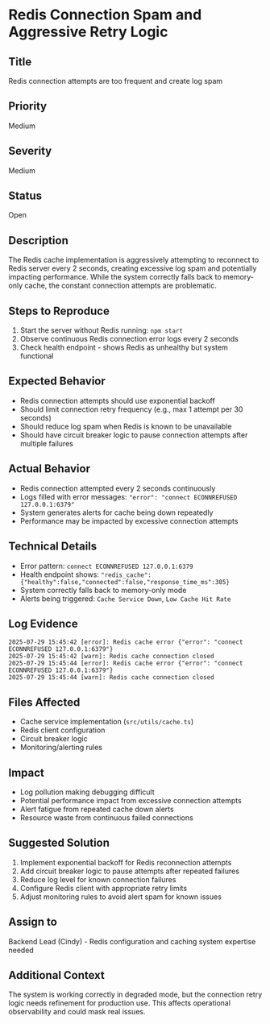 # Redis Connection Spam and Aggressive Retry Logic

## Title
Redis connection attempts are too frequent and create log spam

## Priority
Medium

## Severity
Medium

## Status
Open

## Description
The Redis cache implementation is aggressively attempting to reconnect to Redis server every 2 seconds, creating excessive log spam and potentially impacting performance. While the system correctly falls back to memory-only cache, the constant connection attempts are problematic.

## Steps to Reproduce
1. Start the server without Redis running: `npm start`
2. Observe continuous Redis connection error logs every 2 seconds
3. Check health endpoint - shows Redis as unhealthy but system functional

## Expected Behavior
- Redis connection attempts should use exponential backoff
- Should limit connection retry frequency (e.g., max 1 attempt per 30 seconds)
- Should reduce log spam when Redis is known to be unavailable
- Should have circuit breaker logic to pause connection attempts after multiple failures

## Actual Behavior
- Redis connection attempted every 2 seconds continuously
- Logs filled with error messages: `"error": "connect ECONNREFUSED 127.0.0.1:6379"`
- System generates alerts for cache being down repeatedly
- Performance may be impacted by excessive connection attempts

## Technical Details
- Error pattern: `connect ECONNREFUSED 127.0.0.1:6379`
- Health endpoint shows: `"redis_cache":{"healthy":false,"connected":false,"response_time_ms":305}`
- System correctly falls back to memory-only mode
- Alerts being triggered: `Cache Service Down`, `Low Cache Hit Rate`

## Log Evidence
```
2025-07-29 15:45:42 [error]: Redis cache error {"error": "connect ECONNREFUSED 127.0.0.1:6379"}
2025-07-29 15:45:42 [warn]: Redis cache connection closed
2025-07-29 15:45:44 [error]: Redis cache error {"error": "connect ECONNREFUSED 127.0.0.1:6379"}
2025-07-29 15:45:44 [warn]: Redis cache connection closed
```

## Files Affected
- Cache service implementation (`src/utils/cache.ts`)
- Redis client configuration
- Circuit breaker logic
- Monitoring/alerting rules

## Impact
- Log pollution making debugging difficult
- Potential performance impact from excessive connection attempts
- Alert fatigue from repeated cache down alerts
- Resource waste from continuous failed connections

## Suggested Solution
1. Implement exponential backoff for Redis reconnection attempts
2. Add circuit breaker logic to pause attempts after repeated failures
3. Reduce log level for known connection failures
4. Configure Redis client with appropriate retry limits
5. Adjust monitoring rules to avoid alert spam for known issues

## Assign to
Backend Lead (Cindy) - Redis configuration and caching system expertise needed

## Additional Context
The system is working correctly in degraded mode, but the connection retry logic needs refinement for production use. This affects operational observability and could mask real issues.